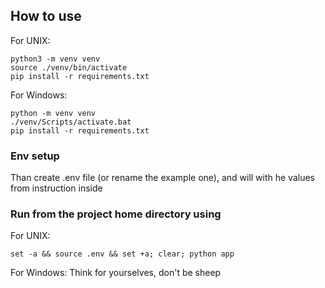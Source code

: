 ## How to use 

For UNIX:
```
python3 -m venv venv
source ./venv/bin/activate
pip install -r requirements.txt
```
For Windows:
```
python -m venv venv
./venv/Scripts/activate.bat
pip install -r requirements.txt
```

### Env setup
Than create .env file (or rename the example one), and will with he values from instruction inside

### Run from the project home directory using 
For UNIX:
```
set -a && source .env && set +a; clear; python app
```

For Windows:
Think for yourselves, don't be sheep
